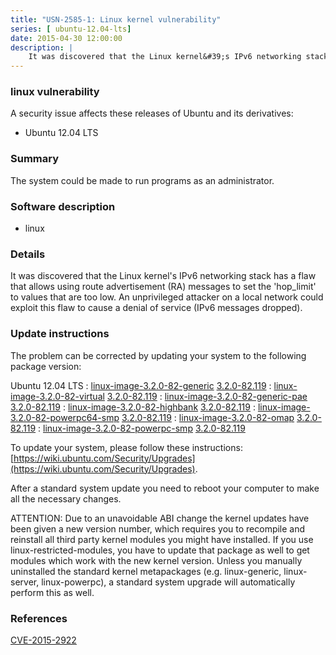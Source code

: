 ```yaml
---
title: "USN-2585-1: Linux kernel vulnerability"
series: [ ubuntu-12.04-lts]
date: 2015-04-30 12:00:00
description: |
    It was discovered that the Linux kernel&#39;s IPv6 networking stack has a flaw that allows using route advertisement (RA) messages to set the &#39;hop_limit&#39; to values that are too low. An unprivileged attacker on a local network could exploit this flaw to cause a denial of service (IPv6 messages dropped). 
--- 
```

 
 


### linux vulnerability

A security issue affects these releases of Ubuntu and its derivatives:

* Ubuntu 12.04 LTS

### Summary

The system could be made to run programs as an administrator. 

### Software description

* linux 

### Details

It was discovered that the Linux kernel&#39;s IPv6 networking stack has a flaw that allows using route advertisement (RA) messages to set the &#39;hop_limit&#39; to values that are too low. An unprivileged attacker on a local network could exploit this flaw to cause a denial of service (IPv6 messages dropped). 

### Update instructions

The problem can be corrected by updating your system to the following package version:

Ubuntu 12.04 LTS
 : [linux-image-3.2.0-82-generic](https://launchpad.net/ubuntu/+source/linux) <span> [3.2.0-82.119](https://launchpad.net/ubuntu/+source/linux/3.2.0-82.119) </span> 
 : [linux-image-3.2.0-82-virtual](https://launchpad.net/ubuntu/+source/linux) <span> [3.2.0-82.119](https://launchpad.net/ubuntu/+source/linux/3.2.0-82.119) </span> 
 : [linux-image-3.2.0-82-generic-pae](https://launchpad.net/ubuntu/+source/linux) <span> [3.2.0-82.119](https://launchpad.net/ubuntu/+source/linux/3.2.0-82.119) </span> 
 : [linux-image-3.2.0-82-highbank](https://launchpad.net/ubuntu/+source/linux) <span> [3.2.0-82.119](https://launchpad.net/ubuntu/+source/linux/3.2.0-82.119) </span> 
 : [linux-image-3.2.0-82-powerpc64-smp](https://launchpad.net/ubuntu/+source/linux) <span> [3.2.0-82.119](https://launchpad.net/ubuntu/+source/linux/3.2.0-82.119) </span> 
 : [linux-image-3.2.0-82-omap](https://launchpad.net/ubuntu/+source/linux) <span> [3.2.0-82.119](https://launchpad.net/ubuntu/+source/linux/3.2.0-82.119) </span> 
 : [linux-image-3.2.0-82-powerpc-smp](https://launchpad.net/ubuntu/+source/linux) <span> [3.2.0-82.119](https://launchpad.net/ubuntu/+source/linux/3.2.0-82.119) </span> 

To update your system, please follow these instructions: [https://wiki.ubuntu.com/Security/Upgrades](https://wiki.ubuntu.com/Security/Upgrades).

After a standard system update you need to reboot your computer to make all the necessary changes.

ATTENTION: Due to an unavoidable ABI change the kernel updates have been given a new version number, which requires you to recompile and reinstall all third party kernel modules you might have installed. If you use linux-restricted-modules, you have to update that package as well to get modules which work with the new kernel version. Unless you manually uninstalled the standard kernel metapackages (e.g. linux-generic, linux-server, linux-powerpc), a standard system upgrade will automatically perform this as well. 

### References

 
 [CVE-2015-2922](http://people.ubuntu.com/~ubuntu-security/cve/CVE-2015-2922)
 

